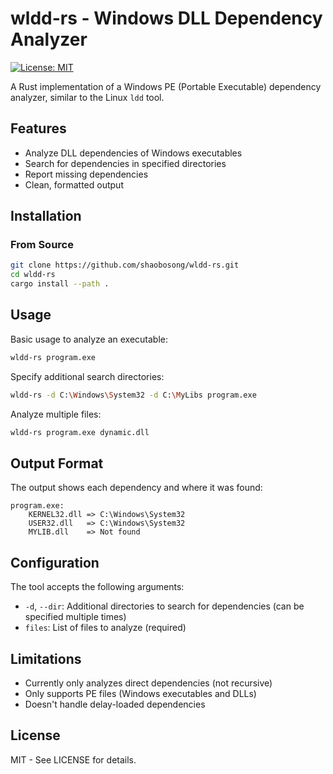 # wldd-rs - Windows DLL Dependency Analyzer

[![License: MIT](https://img.shields.io/badge/License-MIT-yellow.svg)](https://opensource.org/licenses/MIT)

A Rust implementation of a Windows PE (Portable Executable) dependency analyzer, similar to the Linux `ldd` tool.

## Features

- Analyze DLL dependencies of Windows executables
- Search for dependencies in specified directories
- Report missing dependencies
- Clean, formatted output

## Installation

### From Source

```bash
git clone https://github.com/shaobosong/wldd-rs.git
cd wldd-rs
cargo install --path .
```

## Usage
Basic usage to analyze an executable:

```bash
wldd-rs program.exe
```

Specify additional search directories:

```bash
wldd-rs -d C:\Windows\System32 -d C:\MyLibs program.exe
```

Analyze multiple files:

```bash
wldd-rs program.exe dynamic.dll
```

## Output Format

The output shows each dependency and where it was found:

```text
program.exe:
    KERNEL32.dll => C:\Windows\System32
    USER32.dll   => C:\Windows\System32
    MYLIB.dll    => Not found
```

## Configuration

The tool accepts the following arguments:
- `-d`, `--dir`: Additional directories to search for dependencies (can be specified multiple times)
- `files`: List of files to analyze (required)

## Limitations

- Currently only analyzes direct dependencies (not recursive)
- Only supports PE files (Windows executables and DLLs)
- Doesn't handle delay-loaded dependencies

## License

MIT - See LICENSE for details.
